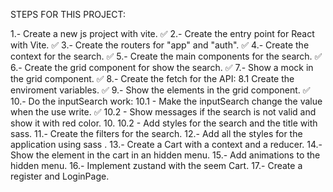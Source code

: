 STEPS FOR THIS PROJECT:

1.- Create a new js project with vite. ✅
2.- Create the entry point for React with Vite. ✅
3.- Create the routers for "app" and "auth". ✅
4.- Create the context for the search. ✅
5.- Create the main components for the search. ✅
6.- Create the grid component for show the search. ✅
7.- Show a mock in the grid component. ✅
8.- Create the fetch for the API:
8.1 Create the enviroment variables. ✅
9.- Show the elements in the grid component. ✅
10.- Do the inputSearch work:
10.1 - Make the inputSearch change the value when the use write. ✅
10.2 - Show messages if the search is not valid and show it with red color.
10.
10.2 - Add styles for the search and the title with sass.
11.- Create the filters for the search.
12.- Add all the styles for the application using sass .
13.- Create a Cart with a context and a reducer.
14.- Show the element in the cart in an hidden menu.
15.- Add animations to the hidden menu.
16.- Implement zustand with the seem Cart.
17.- Create a register and LoginPage.